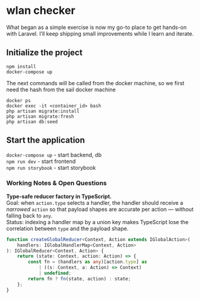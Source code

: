 # wlan checker

What began as a simple exercise is now my go-to place to get hands-on with
Laravel. I’ll keep shipping small improvements while I learn and iterate.


## Initialize the project
`npm install`  
`docker-compose up`

The next commands will be called from the docker machine, so we first need the hash from the sail docker machine

`docker ps`  
`docker exec -it <container_id> bash`  
`php artisan migrate:install`  
`php artisan migrate:fresh`  
`php artisan db:seed`  

## Start the application

`docker-compose up` - start backend, db  
`npm run dev` - start frontend  
`npm run storybook` - start storybook  


### Working Notes & Open Questions

**Type-safe reducer factory in TypeScript.**  
Goal: when `action.type` selects a handler, the handler should receive a *narrowed* 
`action` so that payload shapes are accurate per action — without falling back to `any`.  
Status: indexing a handler map by a union key makes TypeScript lose the correlation between 
`type` and the payload shape.   

```typescript
function createGlobalReducer<Context, Action extends IGlobalAction>(
    handlers: IGlobalHandlerMap<Context, Action>
): IGlobalReducer<Context, Action> {
    return (state: Context, action: Action) => {
        const fn = (handlers as any)[action.type] as
            | ((s: Context, a: Action) => Context)
            | undefined;
        return fn ? fn(state, action) : state;
    };
}
```
